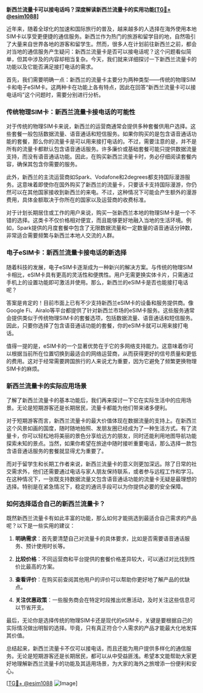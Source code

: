 **新西兰流量卡可以接电话吗？深度解读新西兰流量卡的实用功能[[TG💪+ @esim1088](https://t.me/s/esim1088)]**

近年来，随着全球化的加速和国际旅行的普及，越来越多的人选择在海外使用本地SIM卡以享受更便捷的通信服务。新西兰作为热门的旅游和留学目的地，自然吸引了大量来自世界各地的游客和留学生。然而，很多人在计划前往新西兰之前，都会对当地的通信服务产生疑问：新西兰流量卡是否可以接电话呢？这个问题看似简单，但其中涉及的内容却相当复杂。今天，我们就来详细探讨一下新西兰流量卡的功能以及它能否满足接打电话的需求。

首先，我们需要明确一点：新西兰的流量卡主要分为两种类型——传统的物理SIM卡和电子eSIM卡。这两种卡在功能上各有特点，因此在回答“新西兰流量卡可以接电话吗”这个问题时，需要分别进行分析。

### 传统物理SIM卡：新西兰流量卡接电话的可能性

对于传统的物理SIM卡来说，新西兰的运营商通常会提供多种套餐供用户选择。这些套餐一般包括数据流量、语音通话和短信服务。如果你购买的是包含语音通话功能的套餐，那么你的流量卡是可以用来接打电话的。不过，需要注意的是，并不是所有的流量卡都默认包含语音通话服务。许多廉价或基础套餐可能只提供数据流量支持，而没有语音通话功能。因此，在购买新西兰流量卡时，务必仔细阅读套餐内容，确保其包含你需要的服务。

此外，新西兰的主流运营商如Spark、Vodafone和2degrees都支持国际漫游服务。这意味着即使你在国外购买了新西兰的流量卡，只要该卡支持国际漫游，你仍然可以在其他国家接收到新西兰的来电。不过，这种情况下可能会产生额外的漫游费用，具体金额取决于你所在的国家以及运营商的收费标准。

对于计划长期居住或工作的用户来说，购买一张新西兰本地的物理SIM卡是一个不错的选择。这类卡不仅价格相对便宜，而且能够更好地融入当地的生活环境。例如，Spark提供的月度套餐中包含了无限数据流量和一定数量的语音通话分钟数，非常适合需要频繁与新西兰本地人交流的人群。

### 电子eSIM卡：新西兰流量卡接电话的新选择

随着科技的发展，电子eSIM卡逐渐成为一种新兴的解决方案。与传统的物理SIM卡相比，eSIM卡具有更高的灵活性和便携性。用户无需更换实体卡片，只需通过手机上的设置功能即可激活并使用。那么，新西兰的eSIM卡是否也能接打电话呢？

答案是肯定的！目前市面上已有不少支持新西兰eSIM卡的设备和服务提供商。像Google Fi、Airalo等平台都提供了针对新西兰市场的eSIM卡服务。这些服务通常会提供类似于传统物理SIM卡的套餐选项，包括数据流量、语音通话和短信服务。因此，只要你选择了包含语音通话功能的套餐，你的eSIM卡就可以用来接打电话。

值得一提的是，eSIM卡的一个显著优势在于它的多网络支持能力。这意味着你可以根据当前所在位置切换到最适合的网络运营商，从而获得更好的信号质量和更低的费用。这对于经常需要跨国旅行的人来说尤为重要，因为它避免了频繁更换物理SIM卡的麻烦。

### 新西兰流量卡的实际应用场景

了解了新西兰流量卡的基本功能后，我们再来探讨一下它在实际生活中的应用场景。无论是短期游客还是长期居民，流量卡都能为他们带来诸多便利。

对于短期游客而言，新西兰流量卡的最大价值体现在数据流量的支持上。在新西兰这个风景如画的国度，随时随地拍照、发朋友圈已经成为了一种生活方式。有了流量卡，你可以轻松地将美丽的景色分享给远方的朋友，同时还能利用地图导航功能探索未知的景点。当然，如果你希望在旅途中随时接听重要电话，那么选择一款包含语音通话服务的套餐就显得尤为重要了。

而对于留学生和长期工作者来说，新西兰流量卡的意义则更加深远。除了日常的社交需求外，他们还需要通过电话与家人朋友保持联系，或者参与远程工作和学习。在这种情况下，一张既支持数据流量又包含语音通话功能的流量卡无疑是最理想的选择。特别是在紧急情况下，稳定的通讯手段可以为你提供必要的安全保障。

### 如何选择适合自己的新西兰流量卡？

既然新西兰流量卡有如此丰富的功能，那么如何才能挑选到最适合自己需求的产品呢？以下是一些实用的建议：

1. **明确需求**：首先要清楚自己对流量卡的具体要求，比如是否需要语音通话服务、预计使用时长等。
   
2. **比较价格**：不同运营商和平台提供的套餐价格差异较大，可以通过对比找到性价比最高的方案。
   
3. **查看评价**：在购买前查阅其他用户的评价可以帮助你更好地了解产品的优缺点。
   
4. **关注优惠政策**：一些服务商会在特定时段推出优惠活动，及时关注这些信息可以节省开支。

最后，无论你是选择传统的物理SIM卡还是现代的eSIM卡，关键是要根据自己的实际情况做出明智的选择。毕竟，只有真正符合个人需求的产品才能最大化地发挥其价值。

总结起来，新西兰流量卡不仅可以接电话，而且还能为用户提供多样化的通信服务。无论是短期游客还是长期居民，都可以从中受益匪浅。希望本文能帮助大家更好地理解新西兰流量卡的功能及其适用场景，为大家的海外之旅增添一份便利和安心。

[[TG💪+ @esim1088](https://t.me/s/esim1088) ![Image](https://i.postimg.cc/4NQfJmqS/Snipaste-2025-05-13-00-14-12.png)]